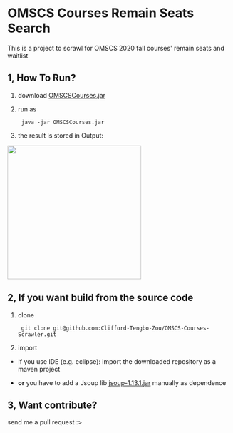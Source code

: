 #	OMSCS Courses Remain Seats Search

This is a project to scrawl for OMSCS 2020 fall courses' remain seats and waitlist


## 1, How To Run?
1) download
[OMSCSCourses.jar](https://github.com/Clifford-Tengbo-Zou/OMSCS-Courses-Scrawler/releases)

2) run as

		java -jar OMSCSCourses.jar

3) the result is stored in Output:

<a href="https://i.imgur.com/RGBaFlA.png">
	<img src="https://i.imgur.com/RGBaFlA.png", width="300">
</a>


## 2, If you want build from the source code


1) clone

		git clone git@github.com:Clifford-Tengbo-Zou/OMSCS-Courses-Scrawler.git

2) import

- If you use IDE (e.g. eclipse):
import the downloaded repository as a maven project

- **or** you have to add a Jsoup lib 
<a href="https://jsoup.org/packages/jsoup-1.13.1.jar">jsoup-1.13.1.jar</a> 
manually as dependence



## 3, Want contribute?

send me a pull request :>